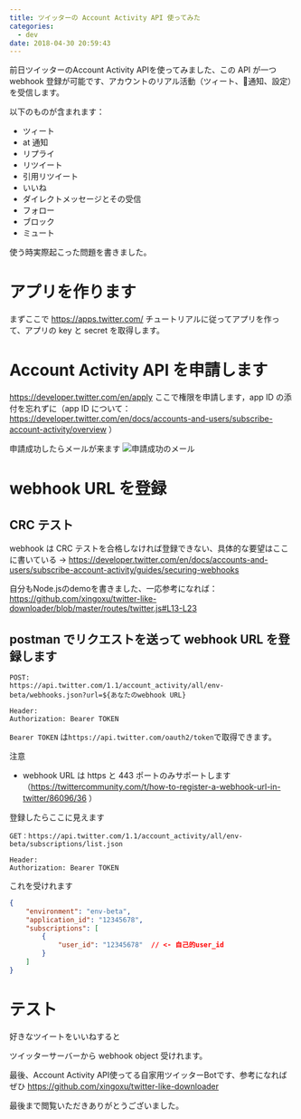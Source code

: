 ```yaml
---
title: ツイッターの Account Activity API 使ってみた
categories:
  - dev
date: 2018-04-30 20:59:43
---
```


前日ツイッターのAccount Activity APIを使ってみました、この API が一つ webhook 登録が可能です、アカウントのリアル活動（ツィート、通知、設定）を受信します。

以下のものが含まれます：
- ツィート
- at 通知
- リプライ
- リツイート
- 引用リツイート
- いいね
- ダイレクトメッセージとその受信
- フォロー
- ブロック
- ミュート

使う時実際起こった問題を書きました。

<!-- more -->

# アプリを作ります

まずここで https://apps.twitter.com/ チュートリアルに従ってアプリを作って、アプリの key と secret を取得します。

# Account Activity API を申請します

https://developer.twitter.com/en/apply
ここで権限を申請します，app ID の添付を忘れずに（app ID について：https://developer.twitter.com/en/docs/accounts-and-users/subscribe-account-activity/overview ）

申請成功したらメールが来ます
![申請成功のメール](https://i.loli.net/2018/04/30/5ae7000843f53.png)

# webhook URL を登録

## CRC テスト
webhook は CRC テストを合格しなければ登録できない、具体的な要望はここに書いている -> 
https://developer.twitter.com/en/docs/accounts-and-users/subscribe-account-activity/guides/securing-webhooks

自分もNode.jsのdemoを書きました、一応参考になれば：
https://github.com/xingoxu/twitter-like-downloader/blob/master/routes/twitter.js#L13-L23

## postman でリクエストを送って webhook URL を登録します

```
POST:
https://api.twitter.com/1.1/account_activity/all/env-beta/webhooks.json?url=${あなたのwebhook URL}

Header:
Authorization: Bearer TOKEN
```

`Bearer TOKEN` は`https://api.twitter.com/oauth2/token`で取得できます。

注意
- webhook URL は https と 443 ポートのみサポートします（https://twittercommunity.com/t/how-to-register-a-webhook-url-in-twitter/86096/36 ）


登録したらここに見えます
```
GET：https://api.twitter.com/1.1/account_activity/all/env-beta/subscriptions/list.json

Header:
Authorization: Bearer TOKEN
```

これを受けれます
```json
{
    "environment": "env-beta",
    "application_id": "12345678",
    "subscriptions": [
        {
            "user_id": "12345678"  // <- 自己的user_id
        }
    ]
}
```


# テスト

好きなツイートをいいねすると

ツイッターサーバーから webhook object 受けれます。

最後、Account Activity API使ってる自家用ツイッターBotです、参考になればぜひ
https://github.com/xingoxu/twitter-like-downloader


最後まで閲覧いただきありがとうございました。
